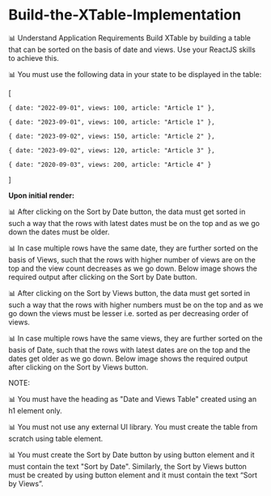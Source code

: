 # Build-the-XTable-Implementation
📊 Understand Application Requirements
Build XTable by building a table that can be sorted on the basis of date and views. Use your ReactJS skills to achieve this.

📊 You must use the following data in your state to be displayed in the table:

[

    { date: "2022-09-01", views: 100, article: "Article 1" },

    { date: "2023-09-01", views: 100, article: "Article 1" },

    { date: "2023-09-02", views: 150, article: "Article 2" },

    { date: "2023-09-02", views: 120, article: "Article 3" },

    { date: "2020-09-03", views: 200, article: "Article 4" }

]

**Upon initial render:**

📊 After clicking on the Sort by Date button, the data must get sorted in such a way that the rows with latest dates must be on the top and as we go down the dates must be older.

📊 In case multiple rows have the same date, they are further sorted on the basis of Views, such that the rows with higher number of views are on the top and the view count decreases as we go down. Below image shows the required output after clicking on the Sort by Date button.

📊 After clicking on the Sort by Views button, the data must get sorted in such a way that the rows with higher numbers must be on the top and as we go down the views must be lesser i.e. sorted as per decreasing order of views.

📊 In case multiple rows have the same views, they are further sorted on the basis of Date, such that the rows with latest dates are on the top and the dates get older as we go down. Below image shows the required output after clicking on the Sort by Views button.


NOTE:

📊 You must have the heading as "Date and Views Table" created using an h1 element only.

📊 You must not use any external UI library. You must create the table from scratch using table element.

📊 You must create the Sort by Date button by using button element and it must contain the text "Sort by Date". Similarly, the Sort by Views button must be created by using button element and it must contain the text “Sort by Views”.
